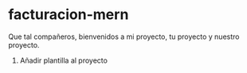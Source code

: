 # facturacion-mern
Que tal compañeros, bienvenidos a mi proyecto, tu proyecto y nuestro proyecto.
1. Añadir plantilla al proyecto
